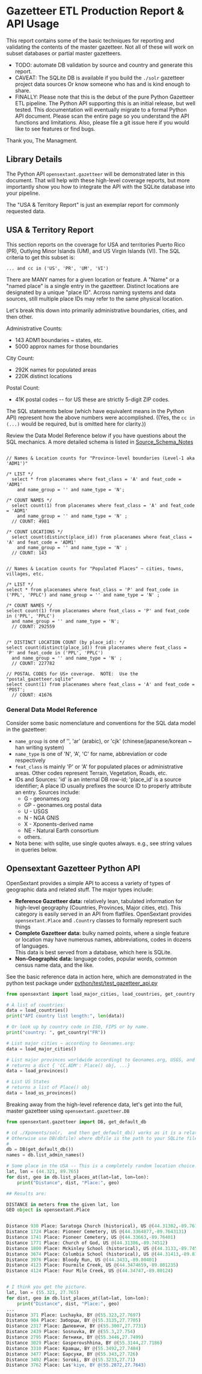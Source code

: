 # Gazetteer ETL Production Report & API Usage

This report contains some of the basic techniques for reporting 
and validating the contents of the master gazetteer.  Not all of these
will work on subset databases or partial master gazetteers. 

* TODO: automate DB validation by source and country and generate this report.
* CAVEAT: The SQLite DB is available if you build the `./solr` gazetteer project data sources
  Or know someone who has and is kind enough to share.
* FINALLY: Please note that this is the debut of the pure Python Gazetteer ETL pipeline.  The Python API supporting this is an initial release, but well tested.  This documentation will eventually migrate to a formal Python API document.  Please scan the entire page so you understand the API functions and limitations.  Also, please file a git issue here if you would like to see features or find bugs.

Thank you,
  The Managment.


## Library Details

The Python API `opensextant.gazetteer`  will be demonstrated later in this document.
That will help with these high-level coverage reports, but more importantly show you
how to integrate the API with the SQLite database into your pipeline.

The "USA & Territory Report" is just an exemplar report for commonly requested data.

## USA & Territory Report

This section reports on the coverage for USA and territories Puerto Rico (PR), Outlying Minor Islands (UM), and US Virgin Islands (VI).  The SQL criteria to get this subset is:

`... and cc in ('US', 'PR', 'UM', 'VI')`

There are MANY names for a given location or feature.  A "Name" or a "named place" is 
a single entry in the gazetteer. Distinct locations are designated by a unique "place ID".
Across naming systems and data sources, still multiple place IDs may refer to the same
physical location. 

Let's break this down into primarily administrative boundaries, cities, and then other.

Administrative Counts:
- 143 ADM1 boundaries ~ states, etc.
- 5000 approx names for those boundaries

City Count:
- 292K names for populated areas
- 220K distinct locations 

Postal Count:
- 41K postal codes -- for US these are strictly 5-digit ZIP codes.

The SQL statements below (which have equivalent means in the Python API) represent
how the above numbers were accomplished. ((Yes, the `cc in (...)` would be required, but 
is omitted here for clarity.))

Review the Data Model Reference below if you have questions about the SQL mechanics.
A more detailed schema is listed in [Source_Schema_Notes](./etc/gazetteer/Source_Schema_Notes.md)

```sqlite

// Names & Location counts for "Province-level boundaries (Level-1 aka 'ADM1')"

/* LIST */ 
  select * from placenames where feat_class = 'A' and feat_code = 'ADM1' 
    and name_group = '' and name_type = 'N';

/* COUNT NAMES */
  select count(1) from placenames where feat_class = 'A' and feat_code = 'ADM1'  
    and name_group = '' and name_type = 'N' ;
  // COUNT: 4981

/* COUNT LOCATIONS */
  select count(distinct(place_id)) from placenames where feat_class = 'A' and feat_code = 'ADM1' 
    and name_group = '' and name_type = 'N' ;
  // COUNT: 143


// Names & Location counts for "Populated Places" ~ cities, towns, villages, etc.

/* LIST */
select * from placenames where feat_class = 'P' and feat_code in ('PPL', 'PPLC') and name_group = '' and name_type = 'N' ;

/* COUNT NAMES */
select count(1) from placenames where feat_class = 'P' and feat_code in ('PPL', 'PPLC') 
  and name_group = '' and name_type = 'N';
  // COUNT: 292559


/* DISTINCT LOCATION COUNT (by place_id): */
select count(distinct(place_id)) from placenames where feat_class = 'P' and feat_code in ('PPL', 'PPLC') 
  and name_group = '' and name_type = 'N' ;
  // COUNT: 227782

// POSTAL CODES for US+ coverage.  NOTE:  Use the "postal_gazetteer.sqlite"
select count(1) from placenames where feat_class = 'A' and feat_code = 'POST';
  // COUNT: 41676

```

### General Data Model Reference

Consider some basic nomenclature and conventions for the SQL data model in the 
gazetteer:

- `name_group` is one of '', 'ar' (arabic), or 'cjk' (chinese/japanese/korean ~ han writing system)
- `name_type`  is one of 'N', 'A', 'C' for name, abbreviation or code respectively
- `feat_class` is mainly 'P' or 'A' for populated places or administrative areas.  Other codes represent Terrain, Vegetation, Roads, etc.
- IDs and Sources:  'id' is an internal DB row-id; 'place_id' is a source identifier; 
  A place ID usually prefixes the source ID to properly attribute an entry.  Sources include:
  - G - geonames.org
  - GP - geonames.org postal data
  - U - USGS
  - N - NGA GNIS
  - X - Xponents-derived name
  - NE - Natural Earth consortium
  - others.
- Nota bene: with sqlite, use single quotes always. e.g., see string values in queries below.


## Opensextant Gazetteer Python API

OpenSextant provides a simple API to access a variety of types of geographic data and related stuff. The 
major types include:

* **Reference Gazetteer data:** relatively lean, tabulated information for high-level geography (Countries, Provinces, Major cities, etc). This category 
  is easily served in an API from flatfiles.  OpenSextant provides `opensextant.Place` and `.Country` classes to formally represent such things
* **Complete Gazetteer data:** bulky named points, where a single feature or location may have numerous names, abbreviations, codes in dozens of languages.  
  This data is best served from a database, which here is SQLite.
* **Non-Geographic data:** language codes, popular words, common census name data, and the like.

See the basic reference data in action here, which are demonstrated in the python test package
under [python/test/test_gazetteer_api.py](../python/test/test_gazetteer_api.py)

```python
from opensextant import load_major_cities, load_countries, get_country, load_us_provinces, load_provinces

# A list of countries:
data = load_countries()
print("API country list length:", len(data))

# Or look up by country code in ISO, FIPS or by name.
print("country: ", get_country("FR"))

# List major cities ~ according to Geonames.org:
data = load_major_cities()

# List major provinces worldwide accordingt to Geonames.org, USGS, and other sources.
# returns a dict { 'CC.ADM': Place() obj, ...}
data = load_provinces()

# List US States 
# returns a list of Place() obj
data = load_us_provinces()

```

Breaking away from the high-level reference data, let's get into the full, master gazetteer using `opensextant.gazetteer.DB`


```python
from opensextant.gazetteer import DB, get_default_db

# cd ./Xponents/solr,  and then get_default_db() works as it is a relative path.
# Otherwise use DB(dbfile) where dbfile is the path to your SQLite file.
#
db = DB(get_default_db())
names = db.list_admin_names()

# Some place in the USA -- This is a completely random location choice.
lat, lon = (44.321, 89.765)
for dist, geo in db.list_places_at(lat=lat, lon=lon):
    print("Distance", dist, "Place:", geo)

## Results are:

DISTANCE in meters from the given lat, lon
GEO object is opensextant.Place


Distance 930 Place: Saratoga Church (historical), US @(44.31302,-89.76151)
Distance 1724 Place: Pioneer Cemetery, US @(44.3364877,-89.7643131)
Distance 1741 Place: Pioneer Cemetery, US @(44.33663,-89.76401)
Distance 1771 Place: Church of God, US @(44.31386,-89.74512)
Distance 1800 Place: Mckinley School (historical), US @(44.3133,-89.74512)
Distance 3674 Place: Columbia School (historical), US @(44.31413,-89.81012)
Distance 3976 Place: Bloody Run, US @(44.3433,-89.80401)
Distance 4123 Place: Fourmile Creek, US @(44.3474659,-89.801235)
Distance 4124 Place: Four Mile Creek, US @(44.34747,-89.80124)


# I think you get the picture.
lat, lon = (55.321, 27.765)
for dist, geo in db.list_places_at(lat=lat, lon=lon):
    print("Distance", dist, "Place:", geo)
... 
Distance 371 Place: Luchayka, BY @(55.323,27.7697)
Distance 904 Place: Заборцы, BY @(55.3135,27.7705)
Distance 2317 Place: Дылевичи, BY @(55.3007,27.7731)
Distance 2439 Place: Sosnuvka, BY @(55.3,27.754)
Distance 2795 Place: Летники, BY @(55.3446,27.7499)
Distance 3029 Place: Gasperovshhina, BY @(55.3144,27.7186)
Distance 3310 Place: Кравцы, BY @(55.3492,27.7484)
Distance 3477 Place: Барсуки, BY @(55.343,27.726)
Distance 3492 Place: Soroki, BY @(55.3233,27.71)
Distance 3762 Place: Las'kiye, BY @(55.2872,27.7643)
```
 
